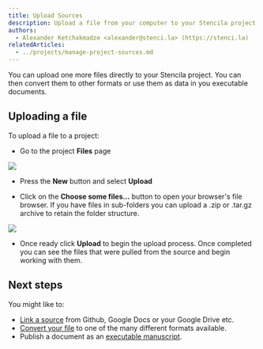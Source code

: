 ```yaml
---
title: Upload Sources
description: Upload a file from your computer to your Stencila project
authors:
  - Alexander Ketchakmadze <alexander@stenci.la> (https://stenci.la)
relatedArticles:
  - ../projects/manage-project-sources.md
---
```


You can upload one more files directly to your Stencila project. You can then convert them to other formats or use them as data in you executable documents.

## Uploading a file

To upload a file to a project:

- Go to the project **Files** page

![](http://stencila.github.io/hub/manager/snaps/an-org-first-project-owner-1920x1080.png)

- Press the **New** button and select **Upload**

- Click on the **Choose some files…** button to open your browser's file browser. If you have files in sub-folders you can upload a .zip or .tar.gz archive to retain the folder structure.

![](http://stencila.github.io/hub/manager/snaps/project-sources-new-upload.png)

- Once ready click **Upload** to begin the upload process. Once completed you can see the files that were pulled from the source and begin working with them.

## Next steps

You might like to:

- [Link a source](../projects/manage-project-sources.md) from Github, Google Docs or your Google Drive etc.
- [Convert your file](../projects/manage-project-sources.md) to one of the many different formats available.
- Publish a document as an [executable manuscript](../projects/publish-a-project.md).
